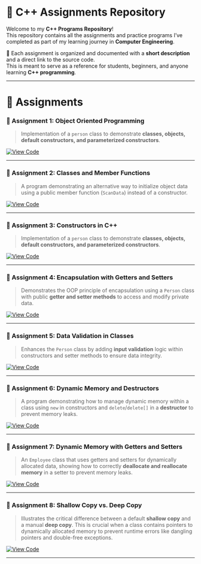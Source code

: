# 🎯 C++ Assignments Repository

Welcome to my **C++ Programs Repository**!  
This repository contains all the assignments and practice programs I’ve completed as part of my learning journey in **Computer Engineering**.  

📘 Each assignment is organized and documented with a **short description** and a direct link to the source code.  
This is meant to serve as a reference for students, beginners, and anyone learning **C++ programming**.

---

# 📂 Assignments

### 📝 Assignment 1: Object Oriented Programming
> Implementation of a `person` class to demonstrate **classes, objects, default constructors, and parameterized constructors**.

[![View Code](https://img.shields.io/badge/View_Code-181717?style=for-the-badge&logo=github)](./Assignment%2001/assignment01.cpp)

---

### 📝 Assignment 2: Classes and Member Functions
> A program demonstrating an alternative way to initialize object data using a public member function (`ScanData`) instead of a constructor.

[![View Code](https://img.shields.io/badge/View_Code-181717?style=for-the-badge&logo=github)](./Assignment%2002/assignment02.cpp)

---

### 📝 Assignment 3: Constructors in C++
> Implementation of a `person` class to demonstrate **classes, objects, default constructors, and parameterized constructors**.

[![View Code](https://img.shields.io/badge/View_Code-181717?style=for-the-badge&logo=github)](./Assignment%2003/assignment03.cpp)

---

### 📝 Assignment 4: Encapsulation with Getters and Setters
> Demonstrates the OOP principle of encapsulation using a `Person` class with public **getter and setter methods** to access and modify private data.

[![View Code](https://img.shields.io/badge/View_Code-181717?style=for-the-badge&logo=github)](./Assignment%2004/assignment04.cpp)

---

### 📝 Assignment 5: Data Validation in Classes
> Enhances the `Person` class by adding **input validation** logic within constructors and setter methods to ensure data integrity.

[![View Code](https://img.shields.io/badge/View_Code-181717?style=for-the-badge&logo=github)](./Assignment%2005/assignment05.cpp)

---

### 📝 Assignment 6: Dynamic Memory and Destructors
> A program demonstrating how to manage dynamic memory within a class using `new` in constructors and `delete`/`delete[]` in a **destructor** to prevent memory leaks.

[![View Code](https://img.shields.io/badge/View_Code-181717?style=for-the-badge&logo=github)](./Assignment%2006/assignment06.cpp)

---

### 📝 Assignment 7: Dynamic Memory with Getters and Setters
> An `Employee` class that uses getters and setters for dynamically allocated data, showing how to correctly **deallocate and reallocate memory** in a setter to prevent memory leaks.

[![View Code](https://img.shields.io/badge/View_Code-181717?style=for-the-badge&logo=github)](./Assignment%2007/assignment07.cpp)

---

### 📝 Assignment 8: Shallow Copy vs. Deep Copy
> Illustrates the critical difference between a default **shallow copy** and a manual **deep copy**. This is crucial when a class contains pointers to dynamically allocated memory to prevent runtime errors like dangling pointers and double-free exceptions.

[![View Code](https://img.shields.io/badge/View_Code-181717?style=for-the-badge&logo=github)](./Assignment%2008/assignment08.cpp)

---

